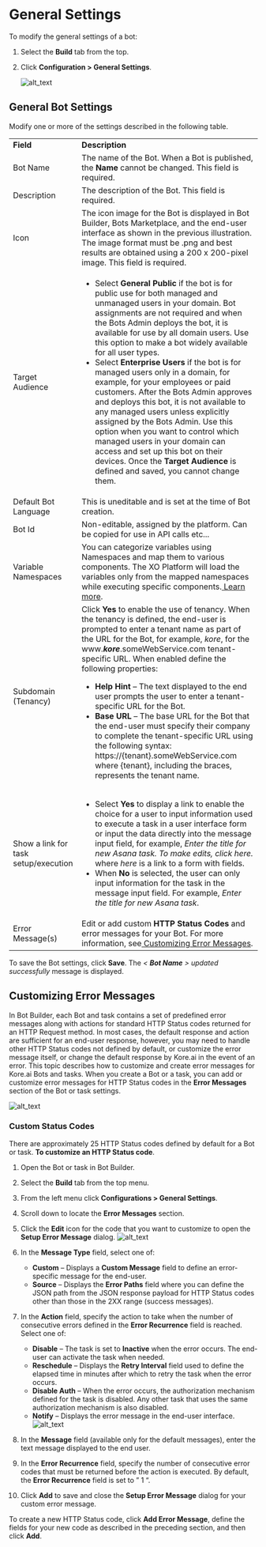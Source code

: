 
# **General Settings**

	

		

			

To modify the general settings of a bot:



1. Select the **Build** tab from the top.
2. Click **Configuration > General Settings**.



    ![alt_text](images/gs1.png "image_tooltip")



## **General Bot Settings**

Modify one or more of the settings described in the following table.


<table>
  <tr>
   <td><strong>Field</strong>
   </td>
   <td><strong>Description</strong>
   </td>
  </tr>
  <tr>
   <td>Bot Name
   </td>
   <td>The name of the Bot. When a Bot is published, the <strong>Name</strong> cannot be changed. This field is required.
   </td>
  </tr>
  <tr>
   <td>Description
   </td>
   <td>The description of the Bot. This field is required.
   </td>
  </tr>
  <tr>
   <td>Icon
   </td>
   <td>The icon image for the Bot is displayed in Bot Builder, Bots Marketplace, and the end-user interface as shown in the previous illustration. The image format must be .png and best results are obtained using a 200 x 200-pixel image. This field is required.
   </td>
  </tr>
  <tr>
   <td>Target Audience
   </td>
   <td>
<ul>

<li>Select <strong>General Public</strong> if the bot is for public use for both managed and unmanaged users in your domain. Bot assignments are not required and when the Bots Admin deploys the bot, it is available for use by all domain users. Use this option to make a bot widely available for all user types.

<li>Select <strong>Enterprise Users</strong> if the bot is for managed users only in a domain, for example, for your employees or paid customers. After the Bots Admin approves and deploys this bot, it is not available to any managed users unless explicitly assigned by the Bots Admin. Use this option when you want to control which managed users in your domain can access and set up this bot on their devices.
Once the <strong>Target Audience</strong> is defined and saved, you cannot change them.
</li>
</ul>
   </td>
  </tr>
  <tr>
   <td>Default Bot Language
   </td>
   <td>This is uneditable and is set at the time of Bot creation.
   </td>
  </tr>
  <tr>
   <td>Bot Id
   </td>
   <td>Non-editable, assigned by the platform. Can be copied for use in API calls etc...
   </td>
  </tr>
  <tr>
   <td>Variable Namespaces
   </td>
   <td>You can categorize variables using Namespaces and map them to various components. The XO Platform will load the variables only from the mapped namespaces while executing specific components.<a href="https://developer.kore.ai/docs/bots/bot-settings/bot-management/managing-namespace/"> Learn more</a>.
   </td>
  </tr>
  <tr>
   <td>Subdomain (Tenancy)
   </td>
   <td>Click <strong>Yes</strong> to enable the use of tenancy. When the tenancy is defined, the end-user is prompted to enter a tenant name as part of the URL for the Bot, for example, <em>kore</em>, for the www.<strong><em>kore</em></strong>.someWebService.com tenant-specific URL. When enabled define the following properties:
<ul>

<li><strong>Help Hint</strong> – The text displayed to the end user prompts the user to enter a tenant-specific URL for the Bot.

<li><strong>Base URL</strong> – The base URL for the Bot that the end-user must specify their company to complete the tenant-specific URL using the following syntax: https://{tenant}.someWebService.com where {tenant}, including the braces, represents the tenant name. 
</li>
</ul>
   </td>
  </tr>
  <tr>
   <td>Show a link for task setup/execution
   </td>
   <td>
<ul>

<li>Select <strong>Yes</strong> to display a link to enable the choice for a user to input information used to execute a task in a user interface form or input the data directly into the message input field, for example, <em>Enter the title for new Asana task. To make edits, click here. </em>where <em>here</em> is a link to a form with fields.

<li>When <strong>No</strong> is selected, the user can only input information for the task in the message input field. For example, <em>Enter the title for new Asana task</em>.
</li>
</ul>
   </td>
  </tr>
  <tr>
   <td>Error Message(s)
   </td>
   <td>Edit or add custom <strong>HTTP Status Codes</strong> and error messages for your Bot. For more information, see<a href="https://developer.kore.ai/docs/bots/bot-settings/customizing-error-messages/"> Customizing Error Messages</a>.
   </td>
  </tr>
</table>


To save the Bot settings, click **Save**. The _&lt; **Bot Name** > updated successfully_ message is displayed.

		

	

	

		

			


## **Customizing Error Messages**

In Bot Builder, each Bot and task contains a set of predefined error messages along with actions for standard HTTP Status codes returned for an HTTP Request method. In most cases, the default response and action are sufficient for an end-user response, however, you may need to handle other HTTP Status codes not defined by default, or customize the error message itself, or change the default response by Kore.ai in the event of an error. This topic describes how to customize and create error messages for Kore.ai Bots and tasks. When you create a Bot or a task, you can add or customize error messages for HTTP Status codes in the **Error Messages** section of the Bot or task settings.[ ](https://kore-wordpress.s3.us-east-2.amazonaws.com/developer.kore.ai/wp-content/uploads/20230215113143/general-settings-error-messages.png)




![alt_text](images/gs2.png "image_tooltip")
[ 
](https://kore-wordpress.s3.us-east-2.amazonaws.com/developer.kore.ai/wp-content/uploads/20230215113143/general-settings-error-messages.png)

		

### **Custom Status Codes**

There are approximately 25 HTTP Status codes defined by default for a Bot or task. **To customize an HTTP Status code**.



1. Open the Bot or task in Bot Builder.
2. Select the **Build** tab from the top menu.
3. From the left menu click **Configurations > General Settings**.
4. Scroll down to locate the **Error Messages** section.
5. Click the **Edit** icon for the code that you want to customize to open the **Setup Error Message** dialog.
    ![alt_text](images/gs3.png "image_tooltip")

6. In the **Message Type** field, select one of:
    * **Custom** – Displays a **Custom Message** field to define an error-specific message for the end-user.
    * **Source** – Displays the **Error Paths** field where you can define the JSON path from the JSON response payload for HTTP Status codes other than those in the 2XX range (success messages).

7. In the **Action** field, specify the action to take when the number of consecutive errors defined in the **Error Recurrence** field is reached. Select one of:
    * **Disable** – The task is set to **Inactive** when the error occurs. The end-user can activate the task when needed.
    * **Reschedule** – Displays the **Retry Interval** field used to define the elapsed time in minutes after which to retry the task when the error occurs.
    * **Disable Auth** – When the error occurs, the authorization mechanism defined for the task is disabled. Any other task that uses the same authorization mechanism is also disabled.
    * **Notify** – Displays the error message in the end-user interface.
    ![alt_text](images/gs4.png "image_tooltip")

8. In the **Message** field (available only for the default messages), enter the text message displayed to the end user.
9. In the **Error Recurrence** field, specify the number of consecutive error codes that must be returned before the action is executed. By default, the **Error Recurrence** field is set to ” 1 “.
10. Click **Add** to save and close the **Setup Error Message** dialog for your custom error message.

To create a new HTTP Status code, click **Add Error Message**, define the fields for your new code as described in the preceding section, and then click **Add**.


		
